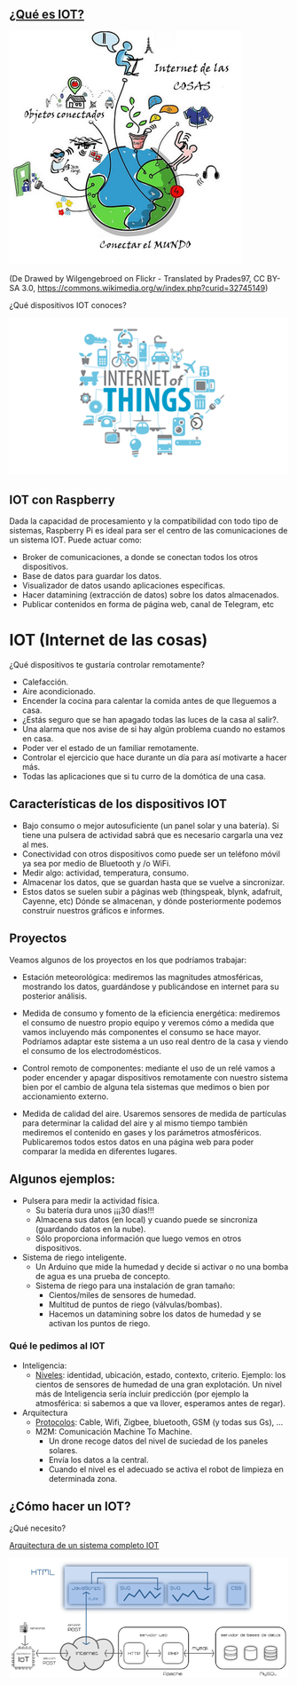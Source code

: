 ## [¿Qué es IOT?](https://es.wikipedia.org/wiki/Internet_de_las_cosas)

![IOT](./images/ConectandoIOT.jpeg)

(De Drawed by Wilgengebroed on Flickr - Translated by Prades97, CC BY-SA 3.0, https://commons.wikimedia.org/w/index.php?curid=32745149)


¿Qué dispositivos IOT conoces?

![Dispositivos IOT](./images/IOTs.png)

## IOT con Raspberry

Dada la capacidad de procesamiento y la compatibilidad con todo tipo de sistemas, Raspberry Pi es ideal para ser el centro de las comunicaciones de un sistema IOT. Puede actuar como:

* Broker de comunicaciones, a donde se conectan todos los otros dispositivos.
* Base de datos para guardar los datos.
* Visualizador de datos usando aplicaciones específicas.
* Hacer  datamining (extracción de datos) sobre los datos almacenados.
* Publicar contenidos en forma de página web, canal de Telegram, etc

# IOT (Internet de las cosas)

¿Qué dispositivos te gustaría controlar remotamente?

* Calefacción.
* Aire acondicionado.
* Encender la cocina para calentar la comida antes de que lleguemos a casa.
* ¿Estás seguro que se han apagado todas las luces de la casa al salir?.
* Una alarma que nos avise de si hay algún problema cuando no estamos en casa.
* Poder ver el estado de un familiar remotamente.
* Controlar el ejercicio que hace durante un día para así motivarte a hacer más.
* Todas las aplicaciones que si tu curro de la domótica de una casa.

## Características de los dispositivos IOT

* Bajo consumo o mejor autosuficiente (un panel solar y una batería). Si tiene una pulsera de actividad sabrá que es necesario cargarla una vez al mes.
* Conectividad con otros dispositivos como puede ser un teléfono móvil ya sea por medio de Bluetooth y /o WiFi.
* Medir algo: actividad, temperatura, consumo.
* Almacenar los datos, que se guardan hasta que se vuelve a sincronizar.
* Estos datos se suelen subir a páginas web (thingspeak, blynk, adafruit, Cayenne, etc) Dónde se almacenan, y dónde posteriormente podemos construir nuestros gráficos e informes.

## Proyectos

Veamos algunos de los proyectos en los que podríamos trabajar:

* Estación meteorológica: mediremos las magnitudes atmosféricas, mostrando los datos, guardándose y publicándose en internet para su posterior análisis.

* Medida de consumo y fomento de la eficiencia energética: mediremos el consumo de nuestro propio equipo y veremos cómo a medida que vamos incluyendo más componentes el consumo se hace mayor. Podríamos adaptar este sistema a un uso real dentro de la casa y viendo el consumo de los electrodomésticos.

* Control remoto de componentes: mediante el uso de un relé vamos a poder encender y apagar dispositivos remotamente con nuestro sistema bien por el cambio de alguna tela sistemas que medimos o bien por accionamiento externo.

* Medida de calidad del aire. Usaremos sensores de medida de partículas para determinar la calidad del aire y al mismo tiempo también mediremos el contenido en gases y los parámetros atmosféricos. Publicaremos todos estos datos en una página web para poder comparar la medida en diferentes lugares.

## Algunos ejemplos:

* Pulsera para medir la actividad física.
  * Su batería dura unos ¡¡¡30 días!!!
  * Almacena sus datos (en local) y cuando puede se sincroniza (guardando datos en la nube).
  * Sólo proporciona información que luego vemos en otros dispositivos.
* Sistema de riego inteligente.
  * Un Arduino que mide la humedad y decide si activar o no una bomba de agua es una prueba de concepto.
  * Sistema de riego para una instalación de gran tamaño:
    * Cientos/miles de sensores de humedad.
    * Multitud de puntos de riego (válvulas/bombas).
    * Hacemos un datamining sobre los datos de humedad y se activan los puntos de riego.

### Qué le pedimos al IOT

* Inteligencia:
    * [Niveles](http://www.domodesk.com/a-fondo-que-es-el-internet-de-las-cosas): identidad, ubicación, estado, contexto, criterio. Ejemplo: los cientos de sensores de humedad de una gran explotación. Un nivel más de Inteligencia sería incluir predicción (por ejemplo la atmosférica: si sabemos a que va llover, esperamos antes de regar).
* Arquitectura
  * [Protocolos](http://www.domodesk.com/a-fondo-que-es-el-internet-de-las-cosas): Cable, Wifi, Zigbee, bluetooth, GSM (y todas sus Gs), ...
  * M2M: Comunicación Machine To Machine.
    * Un drone recoge datos del nivel de suciedad de los paneles solares.
    * Envía los datos  a la central.
    * Cuando el nivel es el adecuado se activa el robot de limpieza en determinada zona.


## ¿Cómo hacer un IOT?

¿Qué necesito?

[Arquitectura de un sistema completo IOT](https://polaridad.es/grafica-sensor-internet-de-las-cosas-iot/)

![Arquitectura IOT](./images/ArquitecturaIOT.png)

